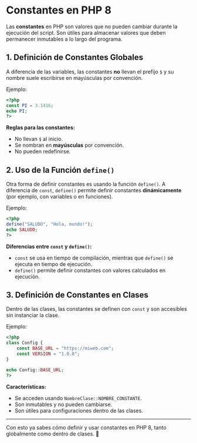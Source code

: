 # Constantes en PHP 8

Las **constantes** en PHP son valores que no pueden cambiar durante la ejecución del script. Son útiles para almacenar valores que deben permanecer inmutables a lo largo del programa.

## 1. Definición de Constantes Globales

A diferencia de las variables, las constantes **no** llevan el prefijo `$` y su nombre suele escribirse en mayúsculas por convención.

Ejemplo:
```php
<?php
const PI = 3.1416;
echo PI;
?>
```

**Reglas para las constantes:**
- No llevan `$` al inicio.
- Se nombran en **mayúsculas** por convención.
- No pueden redefinirse.

## 2. Uso de la Función `define()`

Otra forma de definir constantes es usando la función `define()`. A diferencia de `const`, `define()` permite definir constantes **dinámicamente** (por ejemplo, con variables o en funciones).

Ejemplo:
```php
<?php
define("SALUDO", "Hola, mundo!");
echo SALUDO;
?>
```

**Diferencias entre `const` y `define()`:**
- `const` se usa en tiempo de compilación, mientras que `define()` se ejecuta en tiempo de ejecución.
- `define()` permite definir constantes con valores calculados en ejecución.

## 3. Definición de Constantes en Clases

Dentro de las clases, las constantes se definen con `const` y son accesibles sin instanciar la clase.

Ejemplo:
```php
<?php
class Config {
    const BASE_URL = "https://miweb.com";
    const VERSION = "1.0.0";
}

echo Config::BASE_URL;
?>
```

**Características:**
- Se acceden usando `NombreClase::NOMBRE_CONSTANTE`.
- Son inmutables y no pueden cambiarse.
- Son útiles para configuraciones dentro de las clases.

---

Con esto ya sabes cómo definir y usar constantes en PHP 8, tanto globalmente como dentro de clases. 🚀

